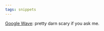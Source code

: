 ```yaml
---
tags: snippets
---
```


[Google Wave](http://tech.slashdot.org/story/09/05/28/1912226/Googles-Wave-Blurs-Chat-Email-Collaboration-Software?art_pos=14): pretty darn scary if you ask me.

